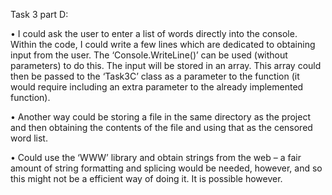 Task 3 part D:

•	I could ask the user to enter a list of words directly into the console. Within the code, I could write a few lines which are dedicated to obtaining input from the user. The ‘Console.WriteLine()’ can be used (without parameters) to do this. The input will be stored in an array. This array could then be passed to the ‘Task3C’ class as a parameter to the function (it would require including an extra parameter to the already implemented function).

•	Another way could be storing a file in the same directory as the project and then obtaining the contents of the file and using that as the censored word list.

•	Could use the ‘WWW’ library and obtain strings from the web – a fair amount of string formatting and splicing would be needed, however, and so this might not be a efficient way of doing it. It is possible however.
